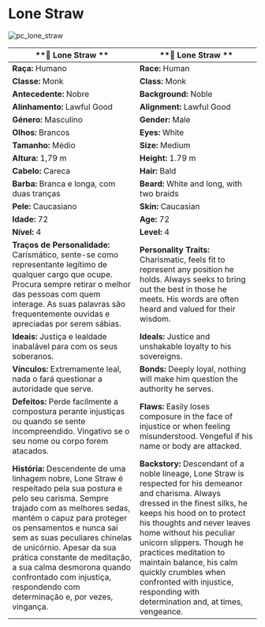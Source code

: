 # Lone Straw

![pc_lone_straw](pc_lone_straw.png)

| **🧙 Lone Straw **                                                                                                                                                                                                                                                                                                                                                                                                                                                                                                                                                                                                                                                                                                                                                                                                                                                                                                                                                                                                                                                                                                                                                                                                                                                                                                                                                                                                                  | **🧙 Lone Straw **                                                                                                                                                                                                                                                                                                                                                                                                                                                                                                                                                                                                                                                                                                                                                                                                                                                                                                                                                                                                                                                                                                                                                                                                                                                                                                                   |
| ----------------------------------------------------------------------------------------------------------------------------------------------------------------------------------------------------------------------------------------------------------------------------------------------------------------------------------------------------------------------------------------------------------------------------------------------------------------------------------------------------------------------------------------------------------------------------------------------------------------------------------------------------------------------------------------------------------------------------------------------------------------------------------------------------------------------------------------------------------------------------------------------------------------------------------------------------------------------------------------------------------------------------------------------------------------------------------------------------------------------------------------------------------------------------------------------------------------------------------------------------------------------------------------------------------------------------------------------------------------------------------------------------------------------------------- | ------------------------------------------------------------------------------------------------------------------------------------------------------------------------------------------------------------------------------------------------------------------------------------------------------------------------------------------------------------------------------------------------------------------------------------------------------------------------------------------------------------------------------------------------------------------------------------------------------------------------------------------------------------------------------------------------------------------------------------------------------------------------------------------------------------------------------------------------------------------------------------------------------------------------------------------------------------------------------------------------------------------------------------------------------------------------------------------------------------------------------------------------------------------------------------------------------------------------------------------------------------------------------------------------------------------------------------ |
|**Raça:** Humano|**Race:** Human|
|**Classe:** Monk|**Class:** Monk|
|**Antecedente:** Nobre|**Background:** Noble|
|**Alinhamento:** Lawful Good|**Alignment:** Lawful Good|
|**Género:** Masculino|**Gender:** Male|
|**Olhos:** Brancos|**Eyes:** White|
|**Tamanho:** Médio|**Size:** Medium|
|**Altura:** 1,79 m|**Height:** 1.79 m|
|**Cabelo:** Careca|**Hair:** Bald|
|**Barba:** Branca e longa, com duas tranças|**Beard:** White and long, with two braids|
|**Pele:** Caucasiano|**Skin:** Caucasian|
|**Idade:** 72|**Age:** 72|
|**Nível:** 4|**Level:** 4|
|**Traços de Personalidade:** Carismático, sente-se como representante legítimo de qualquer cargo que ocupe. Procura sempre retirar o melhor das pessoas com quem interage. As suas palavras são frequentemente ouvidas e apreciadas por serem sábias.|**Personality Traits:** Charismatic, feels fit to represent any position he holds. Always seeks to bring out the best in those he meets. His words are often heard and valued for their wisdom.|
|**Ideais:** Justiça e lealdade inabalável para com os seus soberanos.|**Ideals:** Justice and unshakable loyalty to his sovereigns.|
|**Vínculos:** Extremamente leal, nada o fará questionar a autoridade que serve.|**Bonds:** Deeply loyal, nothing will make him question the authority he serves.|
|**Defeitos:** Perde facilmente a compostura perante injustiças ou quando se sente incompreendido. Vingativo se o seu nome ou corpo forem atacados.|**Flaws:** Easily loses composure in the face of injustice or when feeling misunderstood. Vengeful if his name or body are attacked.|
|**História:** Descendente de uma linhagem nobre, Lone Straw é respeitado pela sua postura e pelo seu carisma. Sempre trajado com as melhores sedas, mantém o capuz para proteger os pensamentos e nunca sai sem as suas peculiares chinelas de unicórnio. Apesar da sua prática constante de meditação, a sua calma desmorona quando confrontado com injustiça, respondendo com determinação e, por vezes, vingança. |**Backstory:** Descendant of a noble lineage, Lone Straw is respected for his demeanor and charisma. Always dressed in the finest silks, he keeps his hood on to protect his thoughts and never leaves home without his peculiar unicorn slippers. Though he practices meditation to maintain balance, his calm quickly crumbles when confronted with injustice, responding with determination and, at times, vengeance. |
